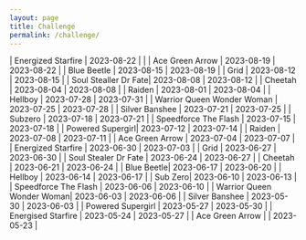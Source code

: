 ```yaml
---
layout: page
title: Challenge
permalink: /challenge/
---
```


| Energized Starfire | 2023-08-22 |  |
| Ace Green Arrow | 2023-08-19 | 2023-08-22 |
| Blue Beetle | 2023-08-15 | 2023-08-19 |
| Grid | 2023-08-12 | 2023-08-15 |
| Soul Stealler Dr Fate| 2023-08-08 | 2023-08-12 |
| Cheetah | 2023-08-04 | 2023-08-08 |
| Raiden | 2023-08-01 | 2023-08-04 |
| Hellboy | 2023-07-28 | 2023-07-31 |
| Warrior Queen Wonder Woman | 2023-07-25 | 2023-07-28 |
| Silver Banshee | 2023-07-21 | 2023-07-25 |
| Subzero | 2023-07-18 | 2023-07-21 |
| Speedforce The Flash | 2023-07-15 | 2023-07-18 |
| Powered Supergirl| 2023-07-12 | 2023-07-14 |
| Raiden | 2023-07-08 | 2023-07-11 |
| Ace Green Arrow | 2023-07-04 | 2023-07-07 |
| Energized Starfire | 2023-06-30 | 2023-07-03 |
| Grid | 2023-06-27 | 2023-06-30 |
| Soul Stealer Dr Fate | 2023-06-24 | 2023-06-27 |
| Cheetah | 2023-06-21 | 2023-06-24 |
| Blue Beetle| 2023-06-17 | 2023-06-20 |
| Hellboy | 2023-06-14 | 2023-06-17 |
| Sub Zero| 2023-06-10 | 2023-06-13 |
| Speedforce The Flash | 2023-06-06 | 2023-06-10 |
| Warrior Queen Wonder Woman| 2023-06-03 | 2023-06-06 |
| Silver Banshee | 2023-05-30 | 2023-06-03 |
| Powered Supergirl | 2023-05-27 | 2023-05-30 |
| Energised Starfire | 2023-05-24 | 2023-05-27 |
| Ace Green Arrow | | 2023-05-23 |
